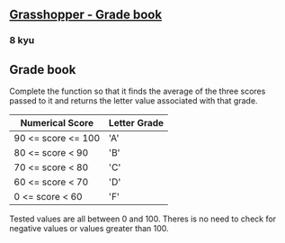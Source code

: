 <h2><a href=https://www.codewars.com/kata/55cbd4ba903825f7970000f5/train/javascript/679c31831202daf4cb2cc37a target="_blank">Grasshopper - Grade book</a></h2><h3>8 kyu</h3><h2 id="grade-book">Grade book</h2><p>Complete the function so that it finds the average of the three scores passed to it and returns the letter value associated with that grade.</p><table><thead><tr><th>Numerical Score</th><th>Letter Grade</th></tr></thead><tbody><tr><td>90 &lt;= score &lt;= 100</td><td>'A'</td></tr><tr><td>80 &lt;= score &lt; 90</td><td>'B'</td></tr><tr><td>70 &lt;= score &lt; 80</td><td>'C'</td></tr><tr><td>60 &lt;= score &lt; 70</td><td>'D'</td></tr><tr><td>0 &lt;= score &lt; 60</td><td>'F'</td></tr></tbody></table><p>Tested values are all between 0 and 100. Theres is no need to check for negative values or values greater than 100.</p>